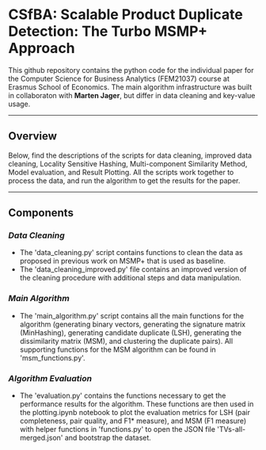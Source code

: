 # CSfBA: Scalable Product Duplicate Detection: The Turbo MSMP+ Approach

This github repository contains the python code for the individual paper for the Computer Science for Business Analytics (FEM21037) course at Erasmus School of Economics. The main algorithm infrastructure was built in collaboraton with **Marten Jager**, but differ in data cleaning and key-value usage. 

---

## Overview
Below, find the descriptions of the scripts for data cleaning, improved data cleaning, Locality Sensitive Hashing, Multi-component Similarity Method, Model evaluation, and Result Plotting. All the scripts work together to process the data, and run the algorithm to get the results for the paper. 

---

## Components

### *Data Cleaning*
- The 'data_cleaning.py' script contains functions to clean the data as proposed in previous work on MSMP+ that is used as baseline.
- The 'data_cleaning_improved.py' file contains an improved version of the cleaning procedure with additional steps and data manipulation. 

### *Main Algorithm*
- The 'main_algorithm.py' script contains all the main functions for the algorithm (generating binary vectors, generating the signature matrix (MinHashing), generating candidate duplicate (LSH), generating the dissimilarity matrix (MSM), and clustering the duplicate pairs). All supporting functions for the MSM algorithm can be found in 'msm_functions.py'.

### *Algorithm Evaluation*
- The 'evaluation.py' contains the functions necessary to get the performance results for the algorithm. These functions are then used in the plotting.ipynb notebook to plot the evaluation metrics for LSH (pair completeness, pair quality, and F1* measure), and MSM (F1 measure) with helper functions in 'functions.py' to open the JSON file 'TVs-all-merged.json' and bootstrap the dataset. 

